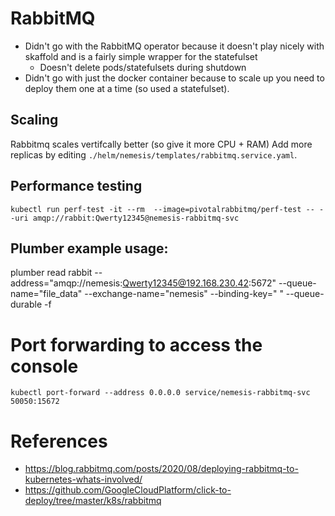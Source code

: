 # RabbitMQ

* Didn't go with the RabbitMQ operator because it doesn't play nicely with skaffold and is a fairly simple wrapper for the statefulset
  * Doesn't delete pods/statefulsets during shutdown
* Didn't go with just the docker container because to scale up you need to deploy them one at a time (so used a statefulset).

## Scaling

Rabbitmq scales vertifcally better (so give it more CPU + RAM)
Add more replicas by editing `./helm/nemesis/templates/rabbitmq.service.yaml`.

## Performance testing

```
kubectl run perf-test -it --rm  --image=pivotalrabbitmq/perf-test -- --uri amqp://rabbit:Qwerty12345@nemesis-rabbitmq-svc
```

## Plumber example usage:

plumber read rabbit --address="amqp://nemesis:Qwerty12345@192.168.230.42:5672" --queue-name="file_data" --exchange-name="nemesis" --binding-key=" "  --queue-durable -f

# Port forwarding to access the console
```
kubectl port-forward --address 0.0.0.0 service/nemesis-rabbitmq-svc 50050:15672
```
# References

* https://blog.rabbitmq.com/posts/2020/08/deploying-rabbitmq-to-kubernetes-whats-involved/
* https://github.com/GoogleCloudPlatform/click-to-deploy/tree/master/k8s/rabbitmq